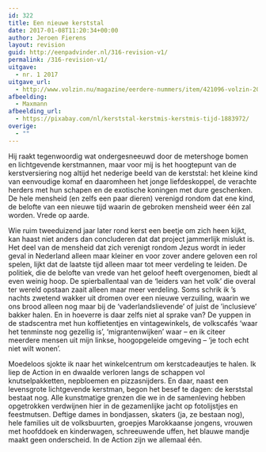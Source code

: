 ```yaml
---
id: 322
title: Een nieuwe kerststal
date: 2017-01-08T11:20:34+00:00
author: Jeroen Fierens
layout: revision
guid: http://eenpadvinder.nl/316-revision-v1/
permalink: /316-revision-v1/
uitgave:
  - nr. 1 2017
uitgave_url:
  - http://www.volzin.nu/magazine/eerdere-nummers/item/421096-volzin-2017-nummer-1
afbeelding:
  - Maxmann
afbeelding_url:
  - https://pixabay.com/nl/kerststal-kerstmis-kerstmis-tijd-1883972/
overige:
  - ""
---
```

Hij raakt tegenwoordig wat ondergesneeuwd door de metershoge bomen en lichtgevende kerstmannen, maar voor mij is het hoogtepunt van de kerstversiering nog altijd het nederige beeld van de kerststal: het kleine kind van eenvoudige komaf en daaromheen het jonge liefdeskoppel, de verachte herders met hun schapen en de exotische koningen met dure geschenken. De hele mensheid (en zelfs een paar dieren) verenigd rondom dat ene kind, de belofte van een nieuwe tijd waarin de gebroken mensheid weer één zal worden. Vrede op aarde.

Wie ruim tweeduizend jaar later rond kerst een beetje om zich heen kijkt, kan haast niet anders dan concluderen dat dat project jammerlijk mislukt is. Het deel van de mensheid dat zich verenigt rondom Jezus wordt in ieder geval in Nederland alleen maar kleiner en voor zover andere geloven een rol spelen, lijkt dat de laatste tijd alleen maar tot meer verdeling te leiden. De politiek, die de belofte van vrede van het geloof heeft overgenomen, biedt al even weinig hoop. De spierballentaal van de ‘leiders van het volk’ die overal ter wereld opstaan zaait alleen maar meer verdeling. Soms schrik ik ’s nachts zwetend wakker uit dromen over een nieuwe verzuiling, waarin we ons brood alleen nog maar bij de ‘vaderlandslievende’ of juist de ’inclusieve’ bakker halen. En in hoeverre is daar zelfs niet al sprake van? De yuppen in de stadscentra met hun koffietentjes en vintagewinkels, de volkscafés ‘waar het tenminste nog gezellig is’, ‘migrantenwijken’ waar – en ik citeer meerdere mensen uit mijn linkse, hoogopgeleide omgeving – ‘je toch echt niet wilt wonen’.

Moedeloos sjokte ik naar het winkelcentrum om kerstcadeautjes te halen. Ik liep de Action in en dwaalde verloren langs de schappen vol knutselpakketten, nepbloemen en pizzasnijders. En daar, naast een levensgrote lichtgevende kerstman, begon het besef te dagen: de kerststal bestaat nog. Alle kunstmatige grenzen die we in de samenleving hebben opgetrokken verdwijnen hier in de gezamenlijke jacht op fotolijstjes en feestmutsen. Deftige dames in bondjassen, skaters (ja, ze bestaan nog), hele families uit de volksbuurten, groepjes Marokkaanse jongens, vrouwen met hoofddoek en kinderwagen, schreeuwende uffen, het blauwe mandje maakt geen onderscheid. In de Action zijn we allemaal één.